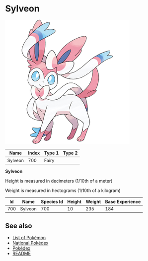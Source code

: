 # Sylveon


![Sylveon](images/700.png)

| **Name** | **Index** | **Type 1** | **Type 2** |
|----|----|----|----|
| Sylveon | 700 | Fairy  |  |

**Sylveon** 


Height is measured in decimeters (1/10th of a meter)

Weight is measured in hectograms (1/10th of a kilogram)

| **Id** | **Name** | **Species Id** | **Height** | **Weight** | **Base Experience** |
|--------|----------|----------------|------------|------------|---------------------|
| 700 | Sylveon | 700 | 10 | 235 | 184 |


## See also

- [List of Pokémon](../pokemon.md)
- [National Pokédex](../national_pokedex.md)
- [Pokédex](../pokedex.md)
- [README](../README.md)

